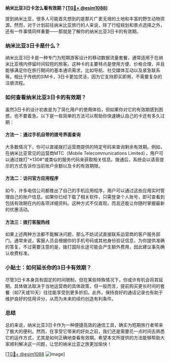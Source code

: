 **纳米比亚3日卡怎么看有效期？[[TG💪+ @esim1088](https://t.me/s/esim1088)]**

提到纳米比亚，很多人可能首先想到的是那片广袤无垠的土地和丰富的野生动物资源。然而，对于计划前往纳米比亚旅行的人来说，除了行程规划和景点选择之外，还有一件事情同样重要——那就是了解你的纳米比亚3日卡的有效期。

### 纳米比亚3日卡是什么？

纳米比亚3日卡是一种专门为短期游客设计的移动数据流量套餐，通常适用于在纳米比亚境内停留时间较短的旅客。这种卡的主要特点是使用方便、价格合理，并且能够满足你在旅行期间的基本通讯需求，比如导航、社交媒体互动以及紧急联系等。相比于传统的SIM卡，3日卡更加灵活，因为它支持即买即用，不需要复杂的注册流程。

### 如何查看纳米比亚3日卡的有效期？

虽然3日卡的设计初衷是为了简化用户的使用体验，但如果你对它的有效期感到困惑，也不要着急。以下是一些简单的方法可以帮助你快速确认自己的卡还有多久过期：

#### 方法一：通过手机自带的拨号界面查询

大多数情况下，你可以直接拨打运营商提供的特定号码来查询剩余有效期。例如，在纳米比亚常见的运营商MTC（Mobile Telecommunications Limited），用户可以通过拨打“*130#”或类似的服务代码来获取相关信息。拨通后，系统会以语音提示的方式告诉你当前账户余额以及卡的有效期限。

#### 方法二：访问官方应用程序

如今，许多电信公司都推出了自己的手机应用程序，用户可以通过这些应用实时管理自己的账户信息。如果你已经下载了相关软件，只需登录个人账号，即可查看到包括有效期在内的各项详细资料。这种方式不仅直观，而且还能让你随时掌握最新的优惠活动。

#### 方法三：拨打客服热线

如果上述两种方法都不能解决问题，那么不妨试试直接联系运营商的客户服务部门。通常来说，客服人员会根据你的手机号码或其他身份验证信息，为你提供准确的答复。不过需要注意的是，拨打国际长途可能会产生额外费用，因此建议事先确认收费标准。

### 小贴士：如何延长你的3日卡有效期？

尽管3日卡本身具有固定的时间限制，但在某些特殊情况下，你或许有机会将其延期。具体做法取决于当地运营商的具体政策，但一般而言，提前购买更长时间的套餐（如7天或10天）往往能享受到更多折扣。此外，保持良好的通话记录也有助于维护良好的信用评分，从而为未来的续约创造有利条件。

### 总结

总的来说，纳米比亚3日卡作为一种便捷高效的通信工具，确实为短期旅行者带来了极大的便利。然而，在享受它带来的好处之前，我们还是需要花一点时间去熟悉它的运作方式，尤其是如何正确地查看有效期。希望本文所提供的方法能够帮助大家顺利解决这一问题，让您的纳米比亚之旅更加愉快！

[[TG💪+ @esim1088](https://t.me/s/esim1088) ![Image](https://i.postimg.cc/4NQfJmqS/Snipaste-2025-05-13-00-14-12.png)]